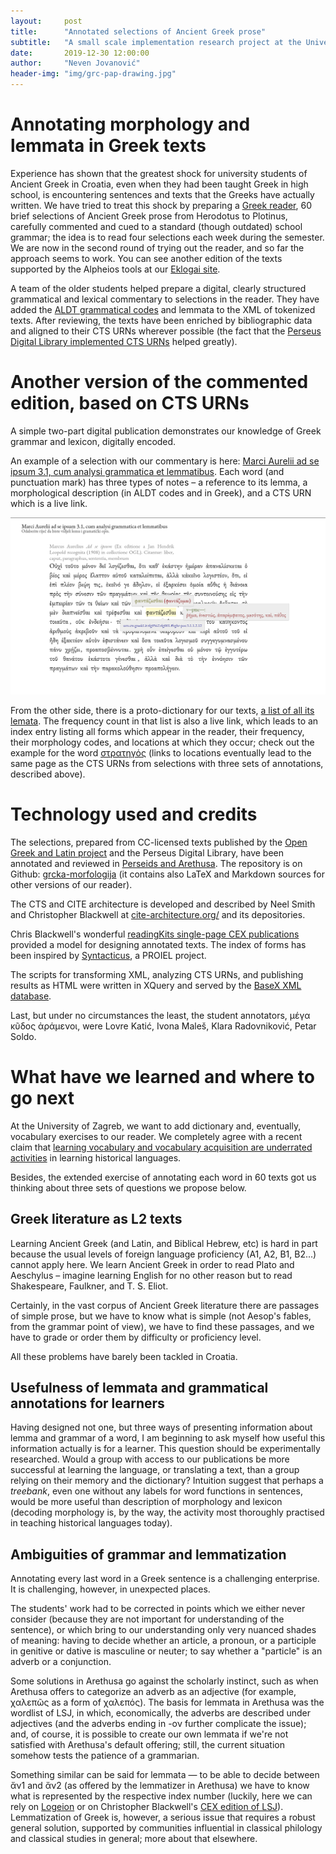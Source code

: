 ```yaml
---
layout:     post
title:      "Annotated selections of Ancient Greek prose"
subtitle:   "A small scale implementation research project at the University of Zagreb, Faculty of Humanities and Social Sciences, publishes morphologically annotated and lemmatized selections of Ancient Greek, using the CITE architecture to refer to parts of texts."
date:       2019-12-30 12:00:00
author:     "Neven Jovanović"
header-img: "img/grc-pap-drawing.jpg"
---
```


# Annotating morphology and lemmata in Greek texts

Experience has shown that the greatest shock for university students of Ancient Greek in Croatia, even when they had been taught Greek in high school, is encountering sentences and texts that the Greeks have actually written. We have tried to treat this shock by preparing a [Greek reader](https://github.com/nevenjovanovic/grcka-morfologija), 60 brief selections of Ancient Greek prose from Herodotus to Plotinus, carefully commented and cued to a standard (though outdated) school grammar; the idea is to read four selections each week during the semester. We are now in the second round of trying out the reader, and so far the approach seems to work. You can see another edition of the texts supported by the Alpheios tools at our [Eklogai site](http://croala.ffzg.unizg.hr/eklogai/).

A team of the older students helped prepare a digital, clearly structured grammatical and lexical commentary to selections in the reader. They have added the [ALDT grammatical codes](https://github.com/alpheios-project/arethusa/wiki/Creating-a-Morphological-Attribute-Configuration-File) and lemmata to the XML of tokenized texts. After reviewing, the texts have been enriched by bibliographic data and aligned to their CTS URNs wherever possible (the fact that the [Perseus Digital Library implemented CTS URNs](http://sites.tufts.edu/perseusupdates/beta-features/perseus-cts-api/) helped greatly).

# Another version of the commented edition, based on CTS URNs

A simple two-part digital publication demonstrates our knowledge of Greek grammar and lexicon, digitally encoded.

An example of a selection with our commentary is here: [Marci Aurelii ad se ipsum 3.1, cum analysi grammatica et lemmatibus](http://croala.ffzg.unizg.hr/grcgram/marcusaurelius3-1.html). Each word (and punctuation mark) has three types of notes – a reference to its lemma, a morphological description (in ALDT codes and in Greek), and a CTS URN which is a live link.

![A commented selection from Marcus Aurelius](img/marcusaurelius-annotated.png "A selection from Marcus Aurelius")

From the other side, there is a proto-dictionary for our texts, [a list of all its lemata](http://croala.ffzg.unizg.hr/basex/grcmorf-lemmata). The frequency count in that list is also a live link, which leads to an index entry listing all forms which appear in the reader, their frequency, their morphology codes, and locations at which they occur; check out the example for the word [στρατηγός](http://croala.ffzg.unizg.hr/basex/grcmorf-occur/%CF%83%CF%84%CF%81%CE%B1%CF%84%CE%B7%CE%B3%CF%8C%CF%82) (links to locations eventually lead to the same page as the CTS URNs from selections with three sets of annotations, described above).

# Technology used and credits

The selections, prepared from CC-licensed texts published by the [Open Greek and Latin project](http://opengreekandlatin.org/) and the Perseus Digital Library, have been annotated and reviewed in [Perseids and Arethusa](https://sosol.perseids.org/sosol/signin). The repository is on Github: [grcka-morfologija](https://github.com/nevenjovanovic/grcka-morfologija) (it contains also LaTeX and Markdown sources for other versions of our reader). 

The CTS and CITE architecture is developed and described by Neel Smith and Christopher Blackwell at [cite-architecture.org/](http://cite-architecture.org/) and its depositories. 

Chris Blackwell's wonderful [readingKits single-page CEX publications](http://folio2.furman.edu/readingKit/) provided a model for designing annotated texts. The index of forms has been inspired by [Syntacticus](http://syntacticus.org/), a PROIEL project.

The scripts for transforming XML, analyzing CTS URNs, and publishing results as HTML were written in XQuery and served by the [BaseX XML database](http://basex.org/).

Last, but under no circumstances the least, the student annotators, μέγα κῦδος ἀράμενοι, were Lovre Katić, Ivona Maleš, Klara Radovniković, Petar Soldo.

# What have we learned and where to go next

At the University of Zagreb, we want to add dictionary and, eventually, vocabulary exercises to our reader. We completely agree with a recent claim that [learning vocabulary and vocabulary acquisition are underrated activities](https://koine-greek.com/2019/12/15/some-thoughts-on-hebrew-and-greek-vocab-acquisition/) in learning historical languages. 

Besides, the extended exercise of annotating each word in 60 texts got us thinking about three sets of questions we propose below.

## Greek literature as L2 texts

Learning Ancient Greek (and Latin, and Biblical Hebrew, etc) is hard in part because the usual levels of foreign language proficiency (A1, A2, B1, B2...) cannot apply here. We learn Ancient Greek in order to read Plato and Aeschylus – imagine learning English for no other reason but to read Shakespeare, Faulkner, and T. S. Eliot. 

Certainly, in the vast corpus of Ancient Greek literature there are passages of simple prose, but we have to know what is simple (not Aesop's fables, from the grammar point of view), we have to find these passages, and we have to grade or order them by difficulty or proficiency level. 

All these problems have barely been tackled in Croatia.

## Usefulness of lemmata and grammatical annotations for learners

Having designed not one, but three ways of presenting information about lemma and grammar of a word, I am beginning to ask myself how useful this information actually is for a learner. This question should be experimentally researched. Would a group with access to our publications be more successful at learning the language, or translating a text, than a group relying on their memory and the dictionary?  Intuition suggest that perhaps a *treebank*, even one without any labels for word functions in sentences, would be more useful than description of morphology and lexicon (decoding morphology is, by the way, the activity most thoroughly practised in teaching historical languages today).

## Ambiguities of grammar and lemmatization

Annotating every last word in a Greek sentence is a challenging enterprise. It is challenging, however, in unexpected places. 

The students' work had to be corrected in points which we either never consider (because they are not important for understanding of the sentence), or which bring  to our understanding only very nuanced shades of meaning: having to decide whether an article, a pronoun, or a participle in genitive or dative is masculine or neuter; to say whether a "particle" is an adverb or a conjunction. 

Some solutions in Arethusa go against the scholarly instinct, such as when Arethusa offers to categorize an adverb as an adjective (for example, χαλεπῶς as a form of χαλεπός). The basis for lemmata in Arethusa was the wordlist of LSJ, in which, economically, the adverbs are described under adjectives (and the adverbs ending in -ον further complicate the issue); and, of course, it is possible to create our own lemmata if we're not satisfied with Arethusa's default offering; still, the current situation somehow tests the patience of a grammarian.

Something similar can be said for lemmata — to be able to decide between ἄν1 and ἄν2 (as offered by the lemmatizer in Arethusa) we have to know what is represented by the respective index number (luckily, here we can rely on [Logeion](https://logeion.uchicago.edu) or on Christopher Blackwell's [CEX edition of LSJ](http://folio2.furman.edu/lsj/index.html)). Lemmatization of Greek is, however, a serious issue that requires a robust general solution, supported by communities influential in classical philology and classical studies in general; more about that elsewhere.

